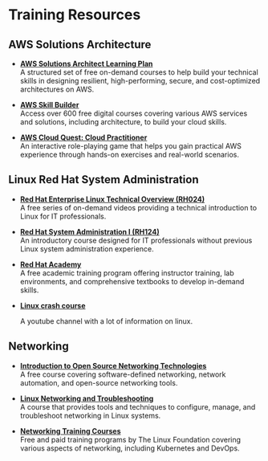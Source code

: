 # Training Resources

## AWS Solutions Architecture

- **[AWS Solutions Architect Learning Plan](https://aws.amazon.com/training/learn-about/architect/)**  
  A structured set of free on-demand courses to help build your technical skills in designing resilient, high-performing, secure, and cost-optimized architectures on AWS.

- **[AWS Skill Builder](https://skillbuilder.aws/)**  
  Access over 600 free digital courses covering various AWS services and solutions, including architecture, to build your cloud skills.

- **[AWS Cloud Quest: Cloud Practitioner](https://aws.amazon.com/blogs/training-and-certification/make-the-most-of-free-training-from-aws-training-and-certification/)**  
  An interactive role-playing game that helps you gain practical AWS experience through hands-on exercises and real-world scenarios.

## Linux Red Hat System Administration

- **[Red Hat Enterprise Linux Technical Overview (RH024)](https://www.redhat.com/en/services/training/red-hat-enterprise-linux)**  
  A free series of on-demand videos providing a technical introduction to Linux for IT professionals.

- **[Red Hat System Administration I (RH124)](https://www.redhat.com/en/services/training/rh124-red-hat-system-administration-i)**  
  An introductory course designed for IT professionals without previous Linux system administration experience.

- **[Red Hat Academy](https://www.redhat.com/en/blog/red-hat-provides-free-learning-opportunities)**  
  A free academic training program offering instructor training, lab environments, and comprehensive textbooks to develop in-demand skills.
- **[Linux crash course](https://www.youtube.com/playlist?list=PLT98CRl2KxKHKd_tH3ssq0HPrThx2hESW)**
  
  A youtube channel with a lot of information on linux.

## Networking

- **[Introduction to Open Source Networking Technologies](https://training.linuxfoundation.org/training/introduction-to-open-source-networking-technologies/)**  
  A free course covering software-defined networking, network automation, and open-source networking tools.

- **[Linux Networking and Troubleshooting](https://www.pluralsight.com/cloud-guru/courses/linux-networking-and-troubleshooting)**  
  A course that provides tools and techniques to configure, manage, and troubleshoot networking in Linux systems.

- **[Networking Training Courses](https://training.linuxfoundation.org/networking/)**  
  Free and paid training programs by The Linux Foundation covering various aspects of networking, including Kubernetes and DevOps.

